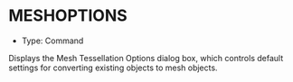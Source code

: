 # MESHOPTIONS

- Type: Command

Displays the Mesh Tessellation Options dialog box, which controls default settings for converting existing objects to mesh objects.
